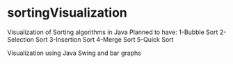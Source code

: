 # sortingVisualization

Visualization of Sorting algorithms in Java
Planned to have:
1-Bubble Sort
2-Selection Sort
3-Insertion Sort
4-Merge Sort
5-Quick Sort

Visualization using Java Swing and bar graphs

